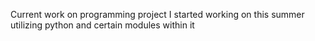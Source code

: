 Current work on programming project I started working on this summer utilizing python and certain modules within it
